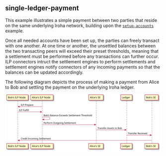 ## single-ledger-payment

This example illustrates a simple payment between two parties that reside on the same underlying Iroha network, building upon the [`setup-accounts`](../setup-accounts) example.

Once all needed accounts have been set up, the parties can freely transact with one another.
At one time or another, the unsettled balances between the two transacting peers will exceed their preset thresholds, meaning that a settlement must be performed before any transactions can further occur.
ILP connectors intruct the settlement engines to perform settlements and settlement engines notify connectors of any incoming payments so that the balances can be updated accordingly.

The following diagram depicts the process of making a payment from Alice to Bob and settling the payment on the underlying Iroha ledger.

![Performing settlement](./images/perform-settlement.svg)
